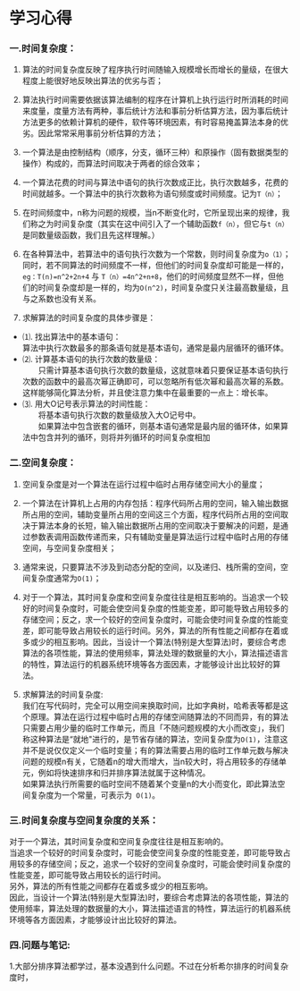 # 学习心得
### 一.时间复杂度：
1.  算法的时间复杂度反映了程序执行时间随输入规模增长而增长的量级，在很大程度上能很好地反映出算法的优劣与否；

2.  算法执行时间需要依据该算法编制的程序在计算机上执行运行时所消耗的时间来度量，度量方法有两种，事后统计方法和事前分析估算方法，因为事后统计方法更多的依赖计算机的硬件，软件等环境因素，有时容易掩盖算法本身的优劣。因此常常采用事前分析估算的方法；

3.  一个算法是由控制结构（顺序，分支，循环三种）和原操作（固有数据类型的操作）构成的，而算法时间取决于两者的综合效率；

4.  一个算法花费的时间与算法中语句的执行次数成正比，执行次数越多，花费的时间就越多。一个算法中的执行次数称为语句频度或时间频度。记为``T（n）``；

5.  在时间频度中，n称为问题的规模，当n不断变化时，它所呈现出来的规律，我们称之为时间复杂度（其实在这中间引入了一个辅助函数``f（n）``，但它与``t（n）``是同数量级函数，我们且先这样理解。）

6.  在各种算法中，若算法中的语句执行次数为一个常数，则时间复杂度为``o（1）``；同时，若不同算法的时间频度不一样，但他们的时间复杂度却可能是一样的，``eg：T(n)=n^2+2n+4``  与 ``T（n）=4n^2+n+8``，他们的时间频度显然不一样，但他们的时间复杂度却是一样的，均为``O(n^2)``，时间复杂度只关注最高数量级，且与之系数也没有关系。

7.   求解算法的时间复杂度的具体步骤是：      
  * ⑴.   找出算法中的基本语句：    
    算法中执行次数最多的那条语句就是基本语句，通常是最内层循环的循环体。     
  * ⑵.   计算基本语句的执行次数的数量级：   
　　只需计算基本语句执行次数的数量级，这就意味着只要保证基本语句执行次数的函数中的最高次幂正确即可，可以忽略所有低次幂和最高次幂的系数。这样能够简化算法分析，并且使注意力集中在最重要的一点上：增长率。    
  * ⑶.   用大Ο记号表示算法的时间性能：    
　　将基本语句执行次数的数量级放入大Ο记号中。   
　　如果算法中包含嵌套的循环，则基本语句通常是最内层的循环体，如果算法中包含并列的循环，则将并列循环的时间复杂度相加  
  
### 二.空间复杂度：
1.  空间复杂度是对一个算法在运行过程中临时占用存储空间大小的量度；

2.  一个算法在计算机上占用的内存包括：程序代码所占用的空间，输入输出数据所占用的空间，辅助变量所占用的空间这三个方面，程序代码所占用的空间取决于算法本身的长短，输入输出数据所占用的空间取决于要解决的问题，是通过参数表调用函数传递而来，只有辅助变量是算法运行过程中临时占用的存储空间，与空间复杂度相关；

3.  通常来说，只要算法不涉及到动态分配的空间，以及递归、栈所需的空间，空间复杂度通常为``O(1)``；

4.  对于一个算法，其时间复杂度和空间复杂度往往是相互影响的。当追求一个较好的时间复杂度时，可能会使空间复杂度的性能变差，即可能导致占用较多的存储空间；反之，求一个较好的空间复杂度时，可能会使时间复杂度的性能变差，即可能导致占用较长的运行时间。另外，算法的所有性能之间都存在着或多或少的相互影响。因此，当设计一个算法(特别是大型算法)时，要综合考虑算法的各项性能，算法的使用频率，算法处理的数据量的大小，算法描述语言的特性，算法运行的机器系统环境等各方面因素，才能够设计出比较好的算法。
5.  求解算法的时间复杂度:   
    我们在写代码时，完全可以用空间来换取时间，比如字典树，哈希表等都是这个原理。算法在运行过程中临时占用的存储空间随算法的不同而异，有的算法只需要占用少量的临时工作单元，而且「不随问题规模的大小而改变」，我们称这种算法是“就地"进行的，是节省存储的算法，空间复杂度为``O(1)``，注意这并不是说仅仅定义一个临时变量；有的算法需要占用的临时工作单元数与解决问题的规模n有关，它随着n的增大而增大，当n较大时，将占用较多的存储单元，例如将快速排序和归并排序算法就属于这种情况。   
如果算法执行所需要的临时空间不随着某个变量n的大小而变化，即此算法空间复杂度为一个常量，可表示为`` O(1)``。
### 三.时间复杂度与空间复杂度的关系：
对于一个算法，其时间复杂度和空间复杂度往往是相互影响的。      
当追求一个较好的时间复杂度时，可能会使空间复杂度的性能变差，即可能导致占用较多的存储空间；反之，追求一个较好的空间复杂度时，可能会使时间复杂度的性能变差，即可能导致占用较长的运行时间。      
另外，算法的所有性能之间都存在着或多或少的相互影响。        
因此，当设计一个算法(特别是大型算法)时，要综合考虑算法的各项性能，算法的使用频率，算法处理的数据量的大小，算法描述语言的特性，算法运行的机器系统环境等各方面因素，才能够设计出比较好的算法。       

### 四.问题与笔记:

1.大部分排序算法都学过，基本没遇到什么问题。不过在分析希尔排序的时间复杂度时，
